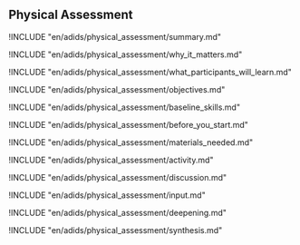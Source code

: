 
##  Physical Assessment

<!-- ![](en/images/physical_assessment.png "") -->

!INCLUDE "en/adids/physical_assessment/summary.md"

<!-- Why The Topic Matters -->

!INCLUDE "en/adids/physical_assessment/why_it_matters.md"

<!--  What Participants Will Learn -->

!INCLUDE "en/adids/physical_assessment/what_participants_will_learn.md"

<!-- Objectives {.sidebar} -->

!INCLUDE "en/adids/physical_assessment/objectives.md"

<!-- Baseline Skills -->

!INCLUDE "en/adids/physical_assessment/baseline_skills.md"

<!-- Before you Start -->

!INCLUDE "en/adids/physical_assessment/before_you_start.md"

<!-- Materials Needed [stub] -->

!INCLUDE "en/adids/physical_assessment/materials_needed.md"

<!--Activity [stub] {.activity} -->

!INCLUDE "en/adids/physical_assessment/activity.md"

<!--Discussion [stub] -->

!INCLUDE "en/adids/physical_assessment/discussion.md"

<!-- Input -->

!INCLUDE "en/adids/physical_assessment/input.md"

<!-- Deepening -->

!INCLUDE "en/adids/physical_assessment/deepening.md"

<!--Synthesis [stub] {.synthesis} -->

!INCLUDE "en/adids/physical_assessment/synthesis.md"
